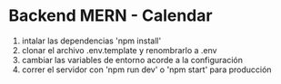 # Backend MERN - Calendar


1. intalar las dependencias 'npm install'
2. clonar  el archivo .env.template y renombrarlo a .env
3. cambiar las variables de entorno acorde a la configuración
4. correr el servidor con 'npm run dev' o 'npm start' para producción
